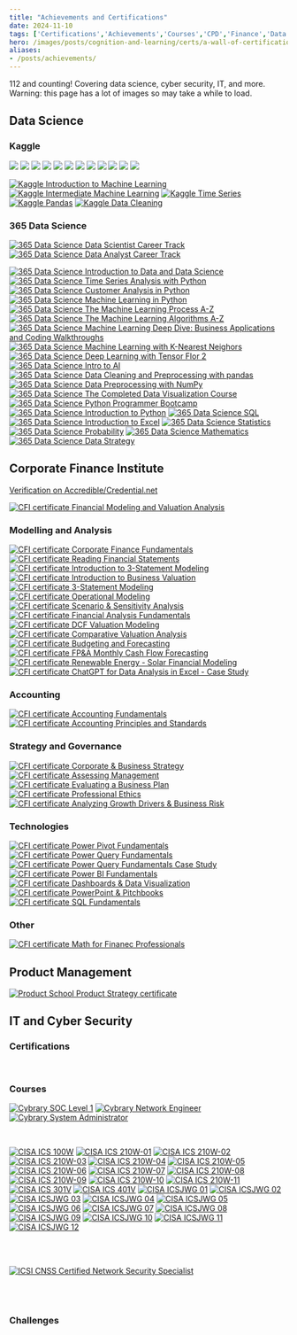 ```yaml
---
title: "Achievements and Certifications"
date: 2024-11-10
tags: ['Certifications','Achievements','Courses','CPD','Finance','Data Science','Maths']
hero: /images/posts/cognition-and-learning/certs/a-wall-of-certifications.png
aliases: 
- /posts/achievements/
---
```


112 and counting! Covering data science, cyber security, IT, and more. Warning: this page has a lot of images so may take a while to load.

## Data Science

### Kaggle

<img class="kaggle-badge" src="https://www.googleapis.com/download/storage/v1/b/kaggle-user-content/o/inbox%2F1488634%2F9c37cceb9f493bb678dd909e988b1456%2FBadge-1.svg?generation=1727462477436270&amp;alt=media">
<img class="kaggle-badge" src="https://www.googleapis.com/download/storage/v1/b/kaggle-user-content/o/inbox%2F1488634%2F06808571894d065a64243d6ba468be2b%2FBadge-4.svg?generation=1727462524641424&amp;alt=media">
<img class="kaggle-badge" src="https://www.googleapis.com/download/storage/v1/b/kaggle-user-content/o/inbox%2F1488634%2F09e1f99bdf3222934ad7769409ec3f6d%2FBadge-26.svg?generation=1727468059623106&amp;alt=media">
<img class="kaggle-badge" src="https://www.googleapis.com/download/storage/v1/b/kaggle-user-content/o/inbox%2F1488634%2F1e4546d427340e1495b9ee02261e2dc6%2FBadge-34.svg?generation=1727468126171650&amp;alt=media">
<img class="kaggle-badge" src="https://www.googleapis.com/download/storage/v1/b/kaggle-user-content/o/inbox%2F1488634%2F7567026dd0c594f1193b49a98a976056%2FBadge-35.svg?generation=1727468213893504&amp;alt=media">
<img class="kaggle-badge" src="https://www.googleapis.com/download/storage/v1/b/kaggle-user-content/o/inbox%2F1488634%2F28e0e70842ce6972f4d68f5b6ecd549a%2FBadge-12.svg?generation=1727462988946700&amp;alt=media">
<img class="kaggle-badge" src="https://www.googleapis.com/download/storage/v1/b/kaggle-user-content/o/inbox%2F1488634%2Fbd815f5d633db594d07a22a6e3f1067e%2FBadge-43.svg?generation=1727468286042063&amp;alt=media">
<img class="kaggle-badge" src="https://www.googleapis.com/download/storage/v1/b/kaggle-user-content/o/inbox%2F1488634%2F0b96fc543a2faf02467b3dcd5833feff%2FBadge-45.svg?generation=1727468334875991&amp;alt=media">
<img class="kaggle-badge" src="https://www.googleapis.com/download/storage/v1/b/kaggle-user-content/o/inbox%2F1488634%2Fbac00bdcf5aa52c077bef4d95da882f3%2FBadge-37.svg?generation=1727468352009252&amp;alt=media">
<img class="kaggle-badge" src="https://www.googleapis.com/download/storage/v1/b/kaggle-user-content/o/inbox%2F1488634%2F59be06dc5fa3103f7f3d4064730449a4%2FBadge-38.svg?generation=1727468372542689&amp;alt=media">
<img class="kaggle-badge" src="https://www.googleapis.com/download/storage/v1/b/kaggle-user-content/o/inbox%2F304806%2F1677a9768c3edb109351613acb6f8673%2FBadge-57.svg?generation=1731369061704923&amp;alt=media">
<img class="kaggle-badge" src="https://www.googleapis.com/download/storage/v1/b/kaggle-user-content/o/inbox%2F1488634%2F6e139e7278fc9c33210e39baf918967f%2FBadge-53.svg?generation=1727468684057299&amp;alt=media">

<a href="/images/posts/cognition-and-learning/certs/kaggle-itml.png" target="_blank"><img class="cert cert-img-quarter" src="/images/posts/cognition-and-learning/certs/kaggle-itml.png" alt="Kaggle Introduction to Machine Learning"></a>
<a href="/images/posts/cognition-and-learning/certs/kaggle-iml.png" target="_blank"><img class="cert cert-img-quarter" src="/images/posts/cognition-and-learning/certs/kaggle-iml.png" alt="Kaggle Intermediate Machine Learning"></a>
<a href="/images/posts/cognition-and-learning/certs/kaggle-ts.png" target="_blank"><img class="cert cert-img-quarter" src="/images/posts/cognition-and-learning/certs/kaggle-ts.png" alt="Kaggle Time Series"></a>
<a href="/images/posts/cognition-and-learning/certs/kaggle-pandas.png" target="_blank"><img class="cert cert-img-quarter" src="/images/posts/cognition-and-learning/certs/kaggle-pandas.png" alt="Kaggle Pandas"></a>
<a href="/images/posts/cognition-and-learning/certs/kaggle-dc.png" target="_blank"><img class="cert cert-img-quarter" src="/images/posts/cognition-and-learning/certs/kaggle-dc.png" alt="Kaggle Data Cleaning"></a>

### 365 Data Science

<a href="/images/posts/cognition-and-learning/certs/365ds-dsct.png" target="_blank"><img class="cert cert-img-half" src="/images/posts/cognition-and-learning/certs/365ds-dsct.png" alt="365 Data Science Data Scientist Career Track"></a>
<a href="/images/posts/cognition-and-learning/certs/365ds-dact.png" target="_blank"><img class="cert cert-img-half" src="/images/posts/cognition-and-learning/certs/365ds-dact.png" alt="365 Data Science Data Analyst Career Track"></a>

<a href="/images/posts/cognition-and-learning/certs/365ds-itdads.png" target="_blank"><img class="cert cert-img-quarter" src="/images/posts/cognition-and-learning/certs/365ds-itdads.png" alt="365 Data Science Introduction to Data and Data Science"></a>
<a href="/images/posts/cognition-and-learning/certs/365ds-tsawp.png" target="_blank"><img class="cert cert-img-quarter" src="/images/posts/cognition-and-learning/certs/365ds-tsawp.png" alt="365 Data Science Time Series Analysis with Python"></a>
<a href="/images/posts/cognition-and-learning/certs/365ds-caip.png" target="_blank"><img class="cert cert-img-quarter" src="/images/posts/cognition-and-learning/certs/365ds-caip.png" alt="365 Data Science Customer Analysis in Python"></a>
<a href="/images/posts/cognition-and-learning/certs/365ds-mlip.png" target="_blank"><img class="cert cert-img-quarter" src="/images/posts/cognition-and-learning/certs/365ds-mlip.png" alt="365 Data Science Machine Learning in Python"></a>
<a href="/images/posts/cognition-and-learning/certs/365ds-mlpaz.png" target="_blank"><img class="cert cert-img-quarter" src="/images/posts/cognition-and-learning/certs/365ds-mlpaz.png" alt="365 Data Science The Machine Learning Process A-Z"></a>
<a href="/images/posts/cognition-and-learning/certs/365ds-mlaaz.png" target="_blank"><img class="cert cert-img-quarter" src="/images/posts/cognition-and-learning/certs/365ds-mlaaz.png" alt="365 Data Science The Machine Learning Algorithms A-Z"></a>
<a href="/images/posts/cognition-and-learning/certs/365ds-mlddbacw.png" target="_blank"><img class="cert cert-img-quarter" src="/images/posts/cognition-and-learning/certs/365ds-mlddbacw.png" alt="365 Data Science Machine Learning Deep Dive: Business Applications and Coding Walkthroughs"></a>
<a href="/images/posts/cognition-and-learning/certs/365ds-mlknn.png" target="_blank"><img class="cert cert-img-quarter" src="/images/posts/cognition-and-learning/certs/365ds-mlknn.png" alt="365 Data Science Machine Learning with K-Nearest Neighors"></a>
<a href="/images/posts/cognition-and-learning/certs/365ds-dlwtf2.png" target="_blank"><img class="cert cert-img-quarter" src="/images/posts/cognition-and-learning/certs/365ds-dlwtf2.png" alt="365 Data Science Deep Learning with Tensor Flor 2"></a>
<a href="/images/posts/cognition-and-learning/certs/365ds-itai.png" target="_blank"><img class="cert cert-img-quarter" src="/images/posts/cognition-and-learning/certs/365ds-itai.png" alt="365 Data Science Intro to AI"></a>
<a href="/images/posts/cognition-and-learning/certs/365ds-dcpp.png" target="_blank"><img class="cert cert-img-quarter" src="/images/posts/cognition-and-learning/certs/365ds-dcpp.png" alt="365 Data Science Data Cleaning and Preprocessing with pandas"></a>
<a href="/images/posts/cognition-and-learning/certs/365ds-dpwn.png" target="_blank"><img class="cert cert-img-quarter" src="/images/posts/cognition-and-learning/certs/365ds-dpwn.png" alt="365 Data Science Data Preprocessing with NumPy"></a>
<a href="/images/posts/cognition-and-learning/certs/365ds-cdvc.png" target="_blank"><img class="cert cert-img-quarter" src="/images/posts/cognition-and-learning/certs/365ds-cdvc.png" alt="365 Data Science The Completed Data Visualization Course"></a>
<a href="/images/posts/cognition-and-learning/certs/365ds-ppb.png" target="_blank"><img class="cert cert-img-quarter" src="/images/posts/cognition-and-learning/certs/365ds-ppb.png" alt="365 Data Science Python Programmer Bootcamp"></a>
<a href="/images/posts/cognition-and-learning/certs/365ds-itp.png" target="_blank"><img class="cert cert-img-quarter" src="/images/posts/cognition-and-learning/certs/365ds-itp.png" alt="365 Data Science Introduction to Python"></a>
<a href="/images/posts/cognition-and-learning/certs/365ds-sql.png" target="_blank"><img class="cert cert-img-quarter" src="/images/posts/cognition-and-learning/certs/365ds-sql.png" alt="365 Data Science SQL"></a>
<a href="/images/posts/cognition-and-learning/certs/365ds-ite.png" target="_blank"><img class="cert cert-img-quarter" src="/images/posts/cognition-and-learning/certs/365ds-ite.png" alt="365 Data Science Introduction to Excel"></a>
<a href="/images/posts/cognition-and-learning/certs/365ds-stats.png" target="_blank"><img class="cert cert-img-quarter" src="/images/posts/cognition-and-learning/certs/365ds-stats.png" alt="365 Data Science Statistics"></a>
<a href="/images/posts/cognition-and-learning/certs/365ds-prob.png" target="_blank"><img class="cert cert-img-quarter" src="/images/posts/cognition-and-learning/certs/365ds-prob.png" alt="365 Data Science Probability"></a>
<a href="/images/posts/cognition-and-learning/certs/365ds-maths.png" target="_blank"><img class="cert cert-img-quarter" src="/images/posts/cognition-and-learning/certs/365ds-maths.png" alt="365 Data Science Mathematics"></a>
<a href="/images/posts/cognition-and-learning/certs/365ds-ds.png" target="_blank"><img class="cert cert-img-quarter" src="/images/posts/cognition-and-learning/certs/365ds-ds.png" alt="365 Data Science Data Strategy"></a>

## Corporate Finance Institute

[Verification on Accredible/Credential.net](https://www.credential.net/profile/jamesgibbins94329/wallet)

<a href="/images/posts/cognition-and-learning/certs/CFI-certificate-FMVA.png" target="_blank"><img class="cert cert-img-half" src="/images/posts/cognition-and-learning/certs/CFI-certificate-FMVA.png" alt="CFI certificate Financial Modeling and Valuation Analysis"></a>

### Modelling and Analysis

<a href="/images/posts/cognition-and-learning/certs/CFI-certificate-CFF.png" target="_blank"><img class="cert cert-img-quarter" src="/images/posts/cognition-and-learning/certs/CFI-certificate-CFF.png" alt="CFI certificate Corporate Finance Fundamentals"></a>
<a href="/images/posts/cognition-and-learning/certs/CFI-certificate-RFS.png" target="_blank"><img class="cert cert-img-quarter" src="/images/posts/cognition-and-learning/certs/CFI-certificate-RFS.png" alt="CFI certificate Reading Financial Statements"></a>
<a href="/images/posts/cognition-and-learning/certs/CFI-certificate-I3SM.png" target="_blank"><img class="cert cert-img-quarter" src="/images/posts/cognition-and-learning/certs/CFI-certificate-I3SM.png" alt="CFI certificate Introduction to 3-Statement Modeling"></a>
<a href="/images/posts/cognition-and-learning/certs/CFI-certificate-IBV.png" target="_blank"><img class="cert cert-img-quarter" src="/images/posts/cognition-and-learning/certs/CFI-certificate-IBV.png" alt="CFI certificate Introduction to Business Valuation"></a>
<a href="/images/posts/cognition-and-learning/certs/CFI-certificate-3SM.png" target="_blank"><img class="cert cert-img-quarter" src="/images/posts/cognition-and-learning/certs/CFI-certificate-3SM.png" alt="CFI certificate 3-Statement Modeling"></a>
<a href="/images/posts/cognition-and-learning/certs/CFI-certificate-OM.png" target="_blank"><img class="cert cert-img-quarter" src="/images/posts/cognition-and-learning/certs/CFI-certificate-OM.png" alt="CFI certificate Operational Modeling"></a>
<a href="/images/posts/cognition-and-learning/certs/CFI-certificate-SSA.png" target="_blank"><img class="cert cert-img-quarter" src="/images/posts/cognition-and-learning/certs/CFI-certificate-SSA.png" alt="CFI certificate Scenario & Sensitivity Analysis"></a>
<a href="/images/posts/cognition-and-learning/certs/CFI-certificate-FAF.png" target="_blank"><img class="cert cert-img-quarter" src="/images/posts/cognition-and-learning/certs/CFI-certificate-FAF.png" alt="CFI certificate Financial Analysis Fundamentals"></a>
<a href="/images/posts/cognition-and-learning/certs/CFI-certificate-DVM.png" target="_blank"><img class="cert cert-img-quarter" src="/images/posts/cognition-and-learning/certs/CFI-certificate-DVM.png" alt="CFI certificate DCF Valuation Modeling"></a>
<a href="/images/posts/cognition-and-learning/certs/CFI-certificate-CVA.png" target="_blank"><img class="cert cert-img-quarter" src="/images/posts/cognition-and-learning/certs/CFI-certificate-CVA.png" alt="CFI certificate Comparative Valuation Analysis"></a>
<a href="/images/posts/cognition-and-learning/certs/CFI-certificate-BaF.png" target="_blank"><img class="cert cert-img-quarter" src="/images/posts/cognition-and-learning/certs/CFI-certificate-BaF.png" alt="CFI certificate Budgeting and Forecasting"></a>
<a href="/images/posts/cognition-and-learning/certs/CFI-certificate-FPAMCFF.png" target="_blank"><img class="cert cert-img-quarter" src="/images/posts/cognition-and-learning/certs/CFI-certificate-FPAMCFF.png" alt="CFI certificate FP&A Monthly Cash Flow Forecasting"></a>
<a href="/images/posts/cognition-and-learning/certs/CFI-certificate-RESFM.png" target="_blank"><img class="cert cert-img-quarter" src="/images/posts/cognition-and-learning/certs/CFI-certificate-RESFM.png" alt="CFI certificate Renewable Energy - Solar Financial Modeling"></a>
<a href="/images/posts/cognition-and-learning/certs/CFI-certificate-CDAE.png" target="_blank"><img class="cert cert-img-quarter" src="/images/posts/cognition-and-learning/certs/CFI-certificate-CDAE.png" alt="CFI certificate ChatGPT for Data Analysis in Excel - Case Study"></a>

### Accounting

<a href="/images/posts/cognition-and-learning/certs/CFI-certificate-AF.png" target="_blank"><img class="cert cert-img-quarter" src="/images/posts/cognition-and-learning/certs/CFI-certificate-AF.png" alt="CFI certificate Accounting Fundamentals"></a>
<a href="/images/posts/cognition-and-learning/certs/CFI-certificate-APS.png" target="_blank"><img class="cert cert-img-quarter" src="/images/posts/cognition-and-learning/certs/CFI-certificate-APS.png" alt="CFI certificate Accounting Principles and Standards"></a>

### Strategy and Governance

<a href="/images/posts/cognition-and-learning/certs/CFI-certificate-CBS.png" target="_blank"><img class="cert cert-img-quarter" src="/images/posts/cognition-and-learning/certs/CFI-certificate-CBS.png" alt="CFI certificate Corporate & Business Strategy"></a>
<a href="/images/posts/cognition-and-learning/certs/CFI-certificate-AM.png" target="_blank"><img class="cert cert-img-quarter" src="/images/posts/cognition-and-learning/certs/CFI-certificate-AM.png" alt="CFI certificate Assessing Management"></a>
<a href="/images/posts/cognition-and-learning/certs/CFI-certificate-EBP.png" target="_blank"><img class="cert cert-img-quarter" src="/images/posts/cognition-and-learning/certs/CFI-certificate-EBP.png" alt="CFI certificate Evaluating a Business Plan"></a>
<a href="/images/posts/cognition-and-learning/certs/CFI-certificate-PE.png" target="_blank"><img class="cert cert-img-quarter" src="/images/posts/cognition-and-learning/certs/CFI-certificate-PE.png" alt="CFI certificate Professional Ethics"></a>
<a href="/images/posts/cognition-and-learning/certs/CFI-certificate-AGDBR.png" target="_blank"><img class="cert cert-img-quarter" src="/images/posts/cognition-and-learning/certs/CFI-certificate-AGDBR.png" alt="CFI certificate Analyzing Growth Drivers & Business Risk"></a>

### Technologies

<a href="/images/posts/cognition-and-learning/certs/CFI-certificate-PPF.png" target="_blank"><img class="cert cert-img-quarter" src="/images/posts/cognition-and-learning/certs/CFI-certificate-PPF.png" alt="CFI certificate Power Pivot Fundamentals"></a>
<a href="/images/posts/cognition-and-learning/certs/CFI-certificate-PQF.png" target="_blank"><img class="cert cert-img-quarter" src="/images/posts/cognition-and-learning/certs/CFI-certificate-PQF.png" alt="CFI certificate Power Query Fundamentals"></a>
<a href="/images/posts/cognition-and-learning/certs/CFI-certificate-PQFCS.png" target="_blank"><img class="cert cert-img-quarter" src="/images/posts/cognition-and-learning/certs/CFI-certificate-PQFCS.png" alt="CFI certificate Power Query Fundamentals Case Study"></a>
<a href="/images/posts/cognition-and-learning/certs/CFI-certificate-PBIF.png" target="_blank"><img class="cert cert-img-quarter" src="/images/posts/cognition-and-learning/certs/CFI-certificate-PBIF.png" alt="CFI certificate Power BI Fundamentals"></a>
<a href="/images/posts/cognition-and-learning/certs/CFI-certificate-DDV.png" target="_blank"><img class="cert cert-img-quarter" src="/images/posts/cognition-and-learning/certs/CFI-certificate-DDV.png" alt="CFI certificate Dashboards & Data Visualization"></a>
<a href="/images/posts/cognition-and-learning/certs/CFI-certificate-PPP.png" target="_blank"><img class="cert cert-img-quarter" src="/images/posts/cognition-and-learning/certs/CFI-certificate-PPP.png" alt="CFI certificate PowerPoint & Pitchbooks"></a>
<a href="/images/posts/cognition-and-learning/certs/CFI-certificate-SQLF.png" target="_blank"><img class="cert cert-img-quarter" src="/images/posts/cognition-and-learning/certs/CFI-certificate-SQLF.png" alt="CFI certificate SQL Fundamentals"></a>

### Other

<a href="/images/posts/cognition-and-learning/certs/CFI-certificate-MFP.png" target="_blank"><img class="cert cert-img-quarter" src="/images/posts/cognition-and-learning/certs/CFI-certificate-MFP.png" alt="CFI certificate Math for Finanec Professionals"></a>

## Product Management

<a href="/images/posts/cognition-and-learning/certs/certificate-of-completion-for-product-strategy-microcertification.png" target="_blank"><img class="cert cert-img-half" src="/images/posts/cognition-and-learning/certs/certificate-of-completion-for-product-strategy-microcertification.png" alt="Product School Product Strategy certificate"></a>

## IT and Cyber Security

### Certifications

<div class="cert" data-iframe-width="150" data-iframe-height="270" data-share-badge-id="e0ee5f5f-d1dd-4cfd-9dca-30866afafe5f" data-share-badge-host="https://www.youracclaim.com"></div><script type="text/javascript" async src="//cdn.youracclaim.com/assets/utilities/embed.js"></script>
<div class="cert" data-iframe-width="150" data-iframe-height="270" data-share-badge-id="b372cf87-a8b0-4f8d-b4fe-f6ef3323729e" data-share-badge-host="https://www.credly.com"></div><script type="text/javascript" async src="//cdn.credly.com/assets/utilities/embed.js"></script>
<div class="cert" data-iframe-width="150" data-iframe-height="270" data-share-badge-id="bac1b4da-8649-43a9-a864-eca08eb011bd" data-share-badge-host="https://www.credly.com"></div><script type="text/javascript" async src="//cdn.credly.com/assets/utilities/embed.js"></script>
<div class="cert" data-iframe-width="150" data-iframe-height="270" data-share-badge-id="4def6ab9-d0fd-4791-b6e5-0cef282da43b" data-share-badge-host="https://www.credly.com"></div><script type="text/javascript" async src="//cdn.credly.com/assets/utilities/embed.js"></script>
<div class="cert" data-iframe-width="150" data-iframe-height="270" data-share-badge-id="53998e82-6426-4023-8c3c-7aa340809459" data-share-badge-host="https://www.credly.com"></div><script type="text/javascript" async src="//cdn.credly.com/assets/utilities/embed.js"></script>
<div class="cert" data-iframe-width="150" data-iframe-height="270" data-share-badge-id="5ea66f70-9a95-42a7-8076-c78c17020de3" data-share-badge-host="https://www.credly.com"></div><script type="text/javascript" async src="//cdn.credly.com/assets/utilities/embed.js"></script>
<div class="cert" data-iframe-width="150" data-iframe-height="270" data-share-badge-id="96f41573-1d1d-4444-82f9-8080038306b8" data-share-badge-host="https://www.youracclaim.com"></div><script type="text/javascript" async src="//cdn.youracclaim.com/assets/utilities/embed.js"></script>
<div class="cert" data-iframe-width="150" data-iframe-height="270" data-share-badge-id="7f0978a0-91f8-4538-abd3-fe601df4a6f6" data-share-badge-host="https://www.youracclaim.com"></div><script type="text/javascript" async src="//cdn.youracclaim.com/assets/utilities/embed.js"></script>
<div class="cert" data-iframe-width="150" data-iframe-height="270" data-share-badge-id="b1d2ba0b-1f2a-4050-b52d-5e5f0654192e" data-share-badge-host="https://www.credly.com"></div><script type="text/javascript" async src="//cdn.credly.com/assets/utilities/embed.js"></script>
<div class="cert" data-iframe-width="150" data-iframe-height="270" data-share-badge-id="3209a1d0-38a8-4c3c-a796-a4ec8dd4cd37" data-share-badge-host="https://www.credly.com"></div><script type="text/javascript" async src="//cdn.credly.com/assets/utilities/embed.js"></script>
<div class="cert" data-iframe-width="150" data-iframe-height="270" data-share-badge-id="d6c6ae61-8164-4656-87de-be988baf1bf9" data-share-badge-host="https://www.credly.com"></div><script type="text/javascript" async src="//cdn.credly.com/assets/utilities/embed.js"></script>

<br>

### Courses

<a href="https://app.cybrary.it/courses/api/certificate/CC-3beb7e33-1435-48ec-9fed-16b0d585baa6/view" target="_blank"><img class="cert cert-img-third" src="/images/posts/cognition-and-learning/certs/cybrary-cert-soc-analyst-level-1.png" alt="Cybrary SOC Level 1"></a>
<a href="https://app.cybrary.it/courses/api/certificate/CC-1f4bc6e6-8666-4cee-ab1c-e27178f3ae19/view" target="_blank"><img class="cert cert-img-third" src="/images/posts/cognition-and-learning/certs/cybrary-cert-network-engineer.png" alt="Cybrary Network Engineer"></a>
<a href="https://app.cybrary.it/courses/api/certificate/CC-b14d45ad-5e0a-4ffe-ac91-c4f75fc08101/view" target="_blank"><img class="cert cert-img-third" src="/images/posts/cognition-and-learning/certs/cybrary-cert-system-administrator.png" alt="Cybrary System Administrator"></a>

<br>

<a href="/images/posts/cognition-and-learning/certs/CISA-ICS-100W.png" target="_blank"><img src="/images/posts/cognition-and-learning/certs/CISA-ICS-100W.png" alt="CISA ICS 100W" class="cert cert-img-CISA"></a>
<a href="/images/posts/cognition-and-learning/certs/CISA-ICS-210W-01.png" target="_blank"><img src="/images/posts/cognition-and-learning/certs/CISA-ICS-210W-01.png" alt="CISA ICS 210W-01" class="cert cert-img-CISA"></a>
<a href="/images/posts/cognition-and-learning/certs/CISA-ICS-210W-02.png" target="_blank"><img src="/images/posts/cognition-and-learning/certs/CISA-ICS-210W-02.png" alt="CISA ICS 210W-02" class="cert cert-img-CISA"></a>
<a href="/images/posts/cognition-and-learning/certs/CISA-ICS-210W-03.png" target="_blank"><img src="/images/posts/cognition-and-learning/certs/CISA-ICS-210W-03.png" alt="CISA ICS 210W-03" class="cert cert-img-CISA"></a>
<a href="/images/posts/cognition-and-learning/certs/CISA-ICS-210W-04.png" target="_blank"><img src="/images/posts/cognition-and-learning/certs/CISA-ICS-210W-04.png" alt="CISA ICS 210W-04" class="cert cert-img-CISA"></a>
<a href="/images/posts/cognition-and-learning/certs/CISA-ICS-210W-05.png" target="_blank"><img src="/images/posts/cognition-and-learning/certs/CISA-ICS-210W-05.png" alt="CISA ICS 210W-05" class="cert cert-img-CISA"></a>
<a href="/images/posts/cognition-and-learning/certs/CISA-ICS-210W-06.png" target="_blank"><img src="/images/posts/cognition-and-learning/certs/CISA-ICS-210W-06.png" alt="CISA ICS 210W-06" class="cert cert-img-CISA"></a>
<a href="/images/posts/cognition-and-learning/certs/CISA-ICS-210W-07.png" target="_blank"><img src="/images/posts/cognition-and-learning/certs/CISA-ICS-210W-07.png" alt="CISA ICS 210W-07" class="cert cert-img-CISA"></a>
<a href="/images/posts/cognition-and-learning/certs/CISA-ICS-210W-08.png" target="_blank"><img src="/images/posts/cognition-and-learning/certs/CISA-ICS-210W-08.png" alt="CISA ICS 210W-08" class="cert cert-img-CISA"></a>
<a href="/images/posts/cognition-and-learning/certs/CISA-ICS-210W-09.png" target="_blank"><img src="/images/posts/cognition-and-learning/certs/CISA-ICS-210W-09.png" alt="CISA ICS 210W-09" class="cert cert-img-CISA"></a>
<a href="/images/posts/cognition-and-learning/certs/CISA-ICS-210W-10.png" target="_blank"><img src="/images/posts/cognition-and-learning/certs/CISA-ICS-210W-10.png" alt="CISA ICS 210W-10" class="cert cert-img-CISA"></a>
<a href="/images/posts/cognition-and-learning/certs/CISA-ICS-210W-11.png" target="_blank"><img src="/images/posts/cognition-and-learning/certs/CISA-ICS-210W-11.png" alt="CISA ICS 210W-11" class="cert cert-img-CISA"></a>
<a href="/images/posts/cognition-and-learning/certs/CISA-ICS-301V.png" target="_blank"><img src="/images/posts/cognition-and-learning/certs/CISA-ICS-301V.png" alt="CISA ICS 301V" class="cert cert-img-CISA"></a>
<a href="/images/posts/cognition-and-learning/certs/CISA-ICS-401V.png" target="_blank"><img src="/images/posts/cognition-and-learning/certs/CISA-ICS-401V.png" alt="CISA ICS 401V" class="cert cert-img-CISA"></a>
<a href="/images/posts/cognition-and-learning/certs/CISA-ICSJWG-01.png" target="_blank"><img src="/images/posts/cognition-and-learning/certs/CISA-ICSJWG-01.png" alt="CISA ICSJWG 01" class="cert cert-img-CISA"></a>
<a href="/images/posts/cognition-and-learning/certs/CISA-ICSJWG-02.png" target="_blank"><img src="/images/posts/cognition-and-learning/certs/CISA-ICSJWG-02.png" alt="CISA ICSJWG 02" class="cert cert-img-CISA"></a>
<a href="/images/posts/cognition-and-learning/certs/CISA-ICSJWG-03.png" target="_blank"><img src="/images/posts/cognition-and-learning/certs/CISA-ICSJWG-03.png" alt="CISA ICSJWG 03" class="cert cert-img-CISA"></a>
<a href="/images/posts/cognition-and-learning/certs/CISA-ICSJWG-04.png" target="_blank"><img src="/images/posts/cognition-and-learning/certs/CISA-ICSJWG-04.png" alt="CISA ICSJWG 04" class="cert cert-img-CISA"></a>
<a href="/images/posts/cognition-and-learning/certs/CISA-ICSJWG-05.png" target="_blank"><img src="/images/posts/cognition-and-learning/certs/CISA-ICSJWG-05.png" alt="CISA ICSJWG 05" class="cert cert-img-CISA"></a>
<a href="/images/posts/cognition-and-learning/certs/CISA-ICSJWG-06.png" target="_blank"><img src="/images/posts/cognition-and-learning/certs/CISA-ICSJWG-06.png" alt="CISA ICSJWG 06" class="cert cert-img-CISA"></a>
<a href="/images/posts/cognition-and-learning/certs/CISA-ICSJWG-07.png" target="_blank"><img src="/images/posts/cognition-and-learning/certs/CISA-ICSJWG-07.png" alt="CISA ICSJWG 07" class="cert cert-img-CISA"></a>
<a href="/images/posts/cognition-and-learning/certs/CISA-ICSJWG-08.png" target="_blank"><img src="/images/posts/cognition-and-learning/certs/CISA-ICSJWG-08.png" alt="CISA ICSJWG 08" class="cert cert-img-CISA"></a>
<a href="/images/posts/cognition-and-learning/certs/CISA-ICSJWG-09.png" target="_blank"><img src="/images/posts/cognition-and-learning/certs/CISA-ICSJWG-09.png" alt="CISA ICSJWG 09" class="cert cert-img-CISA"></a>
<a href="/images/posts/cognition-and-learning/certs/CISA-ICSJWG-10.png" target="_blank"><img src="/images/posts/cognition-and-learning/certs/CISA-ICSJWG-10.png" alt="CISA ICSJWG 10" class="cert cert-img-CISA"></a>
<a href="/images/posts/cognition-and-learning/certs/CISA-ICSJWG-11.png" target="_blank"><img src="/images/posts/cognition-and-learning/certs/CISA-ICSJWG-11.png" alt="CISA ICSJWG 11" class="cert cert-img-CISA"></a>
<a href="/images/posts/cognition-and-learning/certs/CISA-ICSJWG-12.png" target="_blank"><img src="/images/posts/cognition-and-learning/certs/CISA-ICSJWG-12.png" alt="CISA ICSJWG 12" class="cert cert-img-CISA"></a>

<br><br>

<a href="https://www.credential.net/9d3651d4-c667-4095-9029-7e6281f6774f" target="_blank"><img  class="cert cert-img-third" src="https://api.accredible.com/v1/frontend/credential_website_embed_image/certificate/18385810" alt="ICSI CNSS Certified Network Security Specialist"></a>

<br><br>

### Challenges

<script src="https://tryhackme.com/badge/97839"></script>

